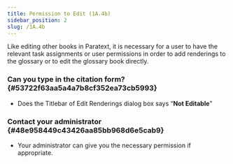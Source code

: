 ```yaml
---
title: Permission to Edit (1A.4b)
sidebar_position: 2
slug: /1A.4b
---
```




Like editing other books in Paratext, it is necessary for a user to have the relevant task assignments or user permissions in order to add renderings to the glossary or to edit the glossary book directly.


### Can you type in the citation form? {#53722f63aa5a4a7b8cf352ea73cb5993}

- Does the Titlebar of Edit Renderings dialog box says “**Not Editable**”

### Contact your administrator {#48e958449c43426aa85bb968d6e5cab9}

- Your administrator can give you the necessary permission if appropriate.
